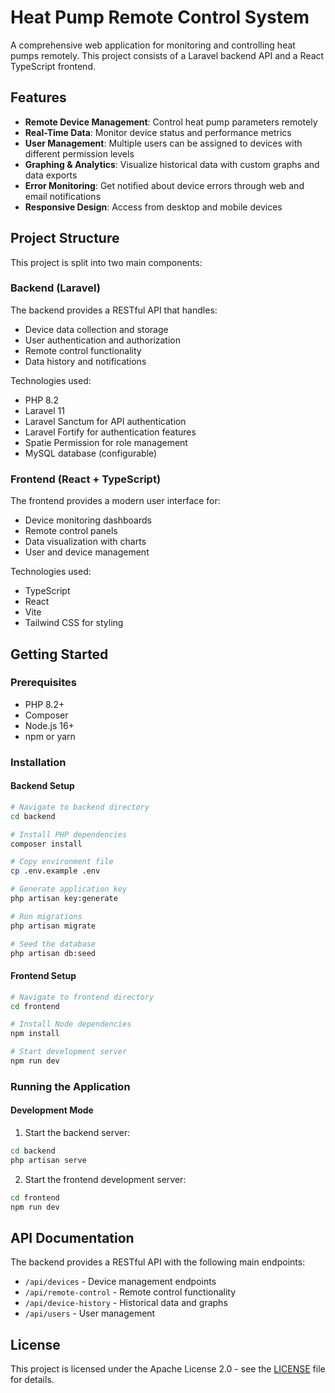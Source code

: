 # Heat Pump Remote Control System

A comprehensive web application for monitoring and controlling heat pumps remotely. This project consists of a Laravel backend API and a React TypeScript frontend.

## Features

-   **Remote Device Management**: Control heat pump parameters remotely
-   **Real-Time Data**: Monitor device status and performance metrics
-   **User Management**: Multiple users can be assigned to devices with different permission levels
-   **Graphing & Analytics**: Visualize historical data with custom graphs and data exports
-   **Error Monitoring**: Get notified about device errors through web and email notifications
-   **Responsive Design**: Access from desktop and mobile devices

## Project Structure

This project is split into two main components:

### Backend (Laravel)

The backend provides a RESTful API that handles:

-   Device data collection and storage
-   User authentication and authorization
-   Remote control functionality
-   Data history and notifications

Technologies used:

-   PHP 8.2
-   Laravel 11
-   Laravel Sanctum for API authentication
-   Laravel Fortify for authentication features
-   Spatie Permission for role management
-   MySQL database (configurable)

### Frontend (React + TypeScript)

The frontend provides a modern user interface for:

-   Device monitoring dashboards
-   Remote control panels
-   Data visualization with charts
-   User and device management

Technologies used:

-   TypeScript
-   React
-   Vite
-   Tailwind CSS for styling

## Getting Started

### Prerequisites

-   PHP 8.2+
-   Composer
-   Node.js 16+
-   npm or yarn

### Installation

#### Backend Setup

```bash
# Navigate to backend directory
cd backend

# Install PHP dependencies
composer install

# Copy environment file
cp .env.example .env

# Generate application key
php artisan key:generate

# Run migrations
php artisan migrate

# Seed the database
php artisan db:seed
```

#### Frontend Setup

```bash
# Navigate to frontend directory
cd frontend

# Install Node dependencies
npm install

# Start development server
npm run dev
```

### Running the Application

#### Development Mode

1. Start the backend server:

```bash
cd backend
php artisan serve
```

2. Start the frontend development server:

```bash
cd frontend
npm run dev
```

## API Documentation

The backend provides a RESTful API with the following main endpoints:

-   `/api/devices` - Device management endpoints
-   `/api/remote-control` - Remote control functionality
-   `/api/device-history` - Historical data and graphs
-   `/api/users` - User management

## License

This project is licensed under the Apache License 2.0 - see the [LICENSE](LICENSE) file for details.
